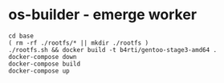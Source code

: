 # os-builder - emerge worker

```
cd base 
( rm -rf ./rootfs/* || mkdir ./rootfs )
./rootfs.sh && docker build -t b4rti/gentoo-stage3-amd64 .
docker-compose down
docker-compose build
docker-compose up
```
